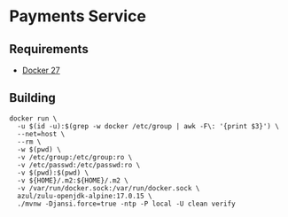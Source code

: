 # Payments Service

## Requirements

- [Docker 27](https://docs.docker.com/engine/install/)

## Building

```shell
docker run \
  -u $(id -u):$(grep -w docker /etc/group | awk -F\: '{print $3}') \
  --net=host \
  --rm \
  -w $(pwd) \
  -v /etc/group:/etc/group:ro \
  -v /etc/passwd:/etc/passwd:ro \
  -v $(pwd):$(pwd) \
  -v ${HOME}/.m2:${HOME}/.m2 \
  -v /var/run/docker.sock:/var/run/docker.sock \
  azul/zulu-openjdk-alpine:17.0.15 \
  ./mvnw -Djansi.force=true -ntp -P local -U clean verify
```
